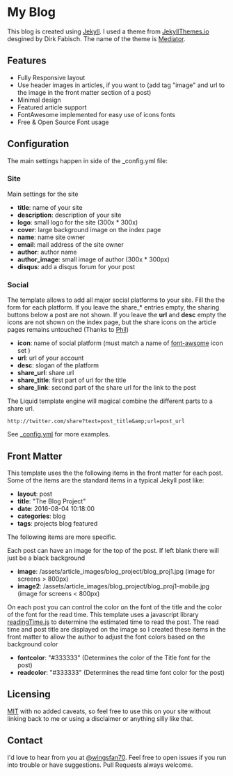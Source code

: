 My Blog
========

This blog is created using [Jekyll](https://jekyllrb.com/). I used a theme from [JekyllThemes.io](https://jekyllthemes.io) desgined by Dirk Fabisch. 
The name of the theme is [Mediator](https://jekyllthemes.io/theme/23502084/mediator). 

Features
-------
* Fully Responsive layout
* Use header images in articles, if you want to (add tag "image" and url to the image in the front matter section of a post)
* Minimal design
* Featured article support
* FontAwesome implemented for easy use of icons fonts
* Free & Open Source Font usage

Configuration
-----

The main settings happen in side of the _config.yml file:

### Site

Main settings for the site

* **title**: name of your site
* **description**: description of your site
* **logo**: small logo for the site (300x * 300x)
* **cover**: large background image on the index page
* **name**: name site owner
* **email**: mail address of the site owner
* **author**: author name
* **author_image**: small image of author (300x * 300px)
* **disqus**: add a disqus forum for your post

### Social

The template allows to add all major social platforms to your site.
Fill the the form for each platform. If you leave the share_* entries empty, the sharing buttons below a post are not shown.  If you leave the **url** and **desc** empty the icons are not shown on the index page, but the share icons on the article pages remains untouched (Thanks to [Phil](https://github.com/philsturgeon))

* **icon**:	name of social platform (must match a name of [font-awsome](http://fortawesome.github.io/Font-Awesome/) icon set )
* **url**:	url of your account
* **desc**: slogan of the platform
* **share_url**: share url
* **share_title**: first part of url for the title
* **share_link**: second part of the share url for the link to the post

The Liquid template engine will magical combine the different parts to a share url.

```
http://twitter.com/share?text=post_title&amp;url=post_url
````

See [_config.yml](https://github.com/wingsfan70/Blog/blob/master/_config.yml) for more examples.

Front Matter
-----

This template uses the the following items in the front matter for each post. Some of the items are the standard items in 
a typical Jekyll post like:

* **layout**: post
* **title**: "The Blog Project"
* **date**: 2016-08-04 10:18:00
* **categories**: blog
* **tags**: projects blog featured

The following items are more specific.

Each post can have an image for the top of the post. If left blank there will just be a black background

* **image**: /assets/article_images/blog_project/blog_proj1.jpg (image for screens > 800px)
* **image2**: /assets/article_images/blog_project/blog_proj1-mobile.jpg (image for screens < 800px)

On each post you can control the color on the font of the title and the color of the font for the read time.
This template uses a javascript library [readingTime.js](http://michaelynch.com) to determine the estimated time to read the post. 
The read time and post title are displayed on the image so I created these items in the front matter to allow
the author to adjust the font colors based on the background color

* **fontcolor**: "#333333" (Determines the color of the Title font for the post)
* **readcolor**: "#333333" (Determines the read time font color for the post)

Licensing
---------

[MIT](https://github.com/wingsfan70/Blog/blob/master/LICENCE) with no added caveats, so feel free to use this on your site without linking back to me or using a disclaimer or anything silly like that.

Contact
-------
I'd love to hear from you at [@wingsfan70](https://twitter.com/wingsfan70). Feel free to open issues if you run into trouble or have suggestions. Pull Requests always welcome.
